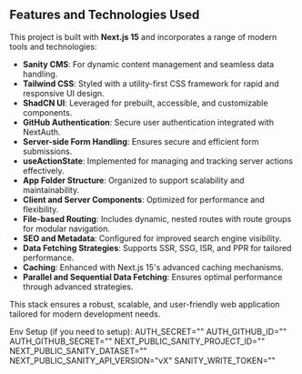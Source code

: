 ## Features and Technologies Used  

This project is built with **Next.js 15** and incorporates a range of modern tools and technologies:  

- **Sanity CMS**: For dynamic content management and seamless data handling.  
- **Tailwind CSS**: Styled with a utility-first CSS framework for rapid and responsive UI design.  
- **ShadCN UI**: Leveraged for prebuilt, accessible, and customizable components.  
- **GitHub Authentication**: Secure user authentication integrated with NextAuth.  
- **Server-side Form Handling**: Ensures secure and efficient form submissions.  
- **useActionState**: Implemented for managing and tracking server actions effectively.  
- **App Folder Structure**: Organized to support scalability and maintainability.  
- **Client and Server Components**: Optimized for performance and flexibility.  
- **File-based Routing**: Includes dynamic, nested routes with route groups for modular navigation.  
- **SEO and Metadata**: Configured for improved search engine visibility.  
- **Data Fetching Strategies**: Supports SSR, SSG, ISR, and PPR for tailored performance.  
- **Caching**: Enhanced with Next.js 15's advanced caching mechanisms.  
- **Parallel and Sequential Data Fetching**: Ensures optimal performance through advanced strategies.  

This stack ensures a robust, scalable, and user-friendly web application tailored for modern development needs.  


Env Setup (if you need to setup): 
AUTH_SECRET=""
AUTH_GITHUB_ID=""
AUTH_GITHUB_SECRET=""
NEXT_PUBLIC_SANITY_PROJECT_ID=""
NEXT_PUBLIC_SANITY_DATASET=""
NEXT_PUBLIC_SANITY_API_VERSION="vX" 
SANITY_WRITE_TOKEN=""
